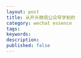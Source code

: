 ```yaml
---
layout: post
title: 从开头微信公众号学到的
category: wechat essence
tags: 
keywords: 
description: 
published: false
---
```



